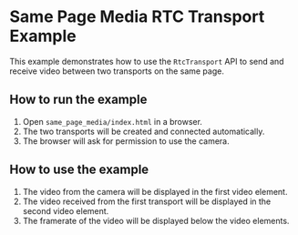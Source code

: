# Same Page Media RTC Transport Example

This example demonstrates how to use the `RtcTransport` API to send and receive video between two transports on the same page.

## How to run the example

1.  Open `same_page_media/index.html` in a browser.
2.  The two transports will be created and connected automatically.
3.  The browser will ask for permission to use the camera.

## How to use the example

1.  The video from the camera will be displayed in the first video element.
2.  The video received from the first transport will be displayed in the second video element.
3.  The framerate of the video will be displayed below the video elements.
